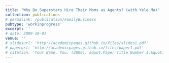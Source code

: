 ```yaml
---
title: "Why Do Superstars Hire Their Moms as Agents? (with Yele Ma)"
collection: publications
# permalink: /publication/FamilyBusiness
pubtype: 'workinprogress'
excerpt: ''
# date: 2009-10-01
venue: ''
# slidesurl: 'http://academicpages.github.io/files/slides1.pdf'
# paperurl: 'http://academicpages.github.io/files/paper1.pdf'
# citation: 'Your Name, You. (2009). &quot;Paper Title Number 1.&quot; <i>Journal 1</i>. 1(1).'
---
```


